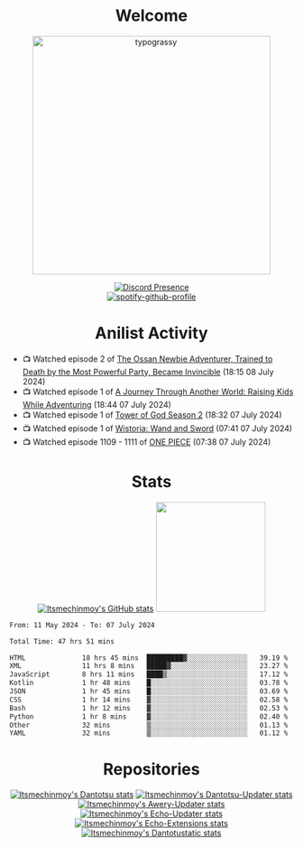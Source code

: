 <div align="center">

# Welcome
<a href="https://github.com/kawarimidoll/typograssy">
    <img alt="typograssy" src="https://typograssy.deno.dev/api?text=%E3%82%88%E3%81%86%E3%81%93%E3%81%9D%E3%81%BF%E3%81%AA%E3%81%95%E3%82%93%20-%20Itsmechinmoy--&&l0=none&l1=82d9d0&l2=027353&l3=038c4c&l4=01402e&bg=none&frame=none&speed=100&comment=" width="421.99">
</a>

[![Discord Presence](https://lanyard.cnrad.dev/api/523539866311720963?theme=dark&bg=Oe1116&animated=false&hideDiscrim=true&borderRadius=30px&hideActivity=whenNotUsed)](https://discord.com/users/523539866311720963)<br>
[![spotify-github-profile](https://spotify-github-profile.kittinanx.com/api/view?uid=31zczwoe3obxakjgkio7anubhkaq&cover_image=true&theme=novatorem&show_offline=true&background_color=121212&interchange=false&bar_color=53b14f&bar_color=ffffff&bar_color_cover=false)](https://spotify-github-profile.vercel.app/api/view?uid=31zczwoe3obxakjgkio7anubhkaq&redirect=true)
</div>

<div align="center">

# Anilist Activity
</div>
<!-- ANILIST_ACTIVITY:start -->

-   📺 Watched episode 2 of [The Ossan Newbie Adventurer, Trained to Death by the Most Powerful Party, Became Invincible](https://anilist.co/anime/163292) (18:15 08 July 2024)
-   📺 Watched episode 1 of [A Journey Through Another World: Raising Kids While Adventuring](https://anilist.co/anime/171031) (18:44 07 July 2024)
-   📺 Watched episode 1 of [Tower of God Season 2](https://anilist.co/anime/153406) (18:32 07 July 2024)
-   📺 Watched episode 1 of [Wistoria: Wand and Sword](https://anilist.co/anime/174576) (07:41 07 July 2024)
-   📺 Watched episode 1109 - 1111 of [ONE PIECE](https://anilist.co/anime/21) (07:38 07 July 2024)

<!-- ANILIST_ACTIVITY:end -->
<div align="center">
    
# Stats
[![Itsmechinmoy's GitHub stats](https://github-readme-stats.vercel.app/api?username=itsmechinmoy&show_icons=true&theme=algolia)](https://github.com/anuraghazra/github-readme-stats)
<img src="https://github-readme-stackoverflow.vercel.app/?userID=25004176&theme=dark" height="194"/>
</div>
<!--START_SECTION:waka-->

```txt
From: 11 May 2024 - To: 07 July 2024

Total Time: 47 hrs 51 mins

HTML              18 hrs 45 mins  █████████▓░░░░░░░░░░░░░░░   39.19 %
XML               11 hrs 8 mins   █████▓░░░░░░░░░░░░░░░░░░░   23.27 %
JavaScript        8 hrs 11 mins   ████▒░░░░░░░░░░░░░░░░░░░░   17.12 %
Kotlin            1 hr 48 mins    █░░░░░░░░░░░░░░░░░░░░░░░░   03.78 %
JSON              1 hr 45 mins    █░░░░░░░░░░░░░░░░░░░░░░░░   03.69 %
CSS               1 hr 14 mins    ▓░░░░░░░░░░░░░░░░░░░░░░░░   02.58 %
Bash              1 hr 12 mins    ▓░░░░░░░░░░░░░░░░░░░░░░░░   02.53 %
Python            1 hr 8 mins     ▓░░░░░░░░░░░░░░░░░░░░░░░░   02.40 %
Other             32 mins         ▒░░░░░░░░░░░░░░░░░░░░░░░░   01.13 %
YAML              32 mins         ▒░░░░░░░░░░░░░░░░░░░░░░░░   01.12 %
```

<!--END_SECTION:waka-->
<div align="center">

# Repositories
[![Itsmechinmoy's Dantotsu stats](https://github-readme-stats.vercel.app/api/pin/?username=itsmechinmoy&repo=dantotsu&show_icons=true&theme=algolia&description_lines_count=1)](https://github.com/itsmechinmoy/dantotsu)
[![Itsmechinmoy's Dantotsu-Updater stats](https://github-readme-stats.vercel.app/api/pin/?username=itsmechinmoy&repo=dantotsu-updater&show_icons=true&theme=algolia&description_lines_count=1)](https://github.com/itsmechinmoy/dantotsu-updater)
[![Itsmechinmoy's Awery-Updater stats](https://github-readme-stats.vercel.app/api/pin/?username=itsmechinmoy&repo=awery-updater&show_icons=true&theme=algolia&description_lines_count=1)](https://github.com/itsmechinmoy/awery-updater)
[![Itsmechinmoy's Echo-Updater stats](https://github-readme-stats.vercel.app/api/pin/?username=itsmechinmoy&repo=echo-updater&show_icons=true&theme=algolia&description_lines_count=1)](https://github.com/itsmechinmoy/echo-updater)
[![Itsmechinmoy's Echo-Extensions stats](https://github-readme-stats.vercel.app/api/pin/?username=itsmechinmoy&repo=echo-extensions&show_icons=true&theme=algolia&description_lines_count=1)](https://github.com/itsmechinmoy/echo-extensions)
[![Itsmechinmoy's Dantotustatic stats](https://github-readme-stats.vercel.app/api/pin/?username=itsmechinmoy&repo=dantotustatic&show_icons=true&theme=algolia&description_lines_count=1)](https://github.com/itsmechinmoy/dantotustatic)
</div>
